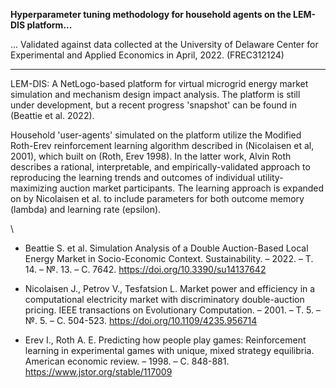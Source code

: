 **Hyperparameter tuning methodology for household agents on the LEM-DIS platform...**

... Validated against data collected at the University of Delaware Center for Experimental and Applied Economics in April, 2022. (FREC312124)

---------------------------------------------------------------------

LEM-DIS: A NetLogo-based platform for virtual microgrid energy market simulation and mechanism design impact analysis. The platform is still under development, but a recent progress 'snapshot' can be found in (Beattie et al. 2022).


Household 'user-agents' simulated on the platform utilize the Modified Roth-Erev reinforcement learning algorithm described in (Nicolaisen et al, 2001), which built on (Roth, Erev 1998). In the latter work, Alvin Roth describes a rational, interpretable, and empirically-validated approach to reproducing the learning trends and outcomes of individual utility-maximizing auction market participants. The learning approach is expanded on by Nicolaisen et al. to include parameters for both outcome memory (lambda) and learning rate (epsilon).

\


- Beattie S. et al. Simulation Analysis of a Double Auction-Based Local Energy Market in Socio-Economic Context. Sustainability. – 2022. – Т. 14. – №. 13. – С. 7642. https://doi.org/10.3390/su14137642


- Nicolaisen J., Petrov V., Tesfatsion L. Market power and efficiency in a computational electricity market with discriminatory double-auction pricing. IEEE transactions on Evolutionary Computation. – 2001. – Т. 5. – №. 5. – С. 504-523. https://doi.org/10.1109/4235.956714


- Erev I., Roth A. E. Predicting how people play games: Reinforcement learning in experimental games with unique, mixed strategy equilibria. American economic review. – 1998. – С. 848-881. https://www.jstor.org/stable/117009

